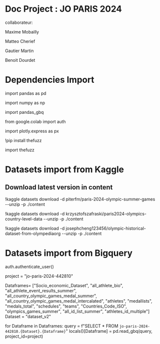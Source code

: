 # Doc Project : JO PARIS 2024

collaborateur:

Maxime Mobailly

Matteo Cherief

Gautier Martin

Benoit Dourdet

# Dependencies Import

import pandas as pd

import numpy as np

import pandas_gbq

from google.colab import auth

import plotly.express as px

!pip install thefuzz

import thefuzz

# Datasets import from Kaggle

## Download latest version in content

!kaggle datasets download -d piterfm/paris-2024-olympic-summer-games --unzip -p ./content

!kaggle datasets download -d krzysztofszafraski/paris2024-olympics-country-level-data --unzip -p ./content

!kaggle datasets download -d josephcheng123456/olympic-historical-dataset-from-olympediaorg --unzip -p ./content

# Datasets import from Bigquery

auth.authenticate_user()

project = "jo-paris-2024-442810"

Dataframes= ["Socio_economic_Dataset",
"all_athlete_bio",
"all_athlete_event_results_summer",
"all_country_olympic_games_medal_summer",
"all_country_olympic_games_medal_intercalated",
"athletes",
"medallists",
"medals_total",
"schedules",
"teams",
"Countries_Code_ISO",
"olympics_games_summer",
"all_id_list_summer",
"athletes_id_multiple"]
Dataset = "dataset_v2"


for Dataframe in Dataframes:
  query = f"SELECT * FROM `jo-paris-2024-442810.{Dataset}.{Dataframe}`"
  locals()[Dataframe] = pd.read_gbq(query, project_id=project)



